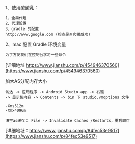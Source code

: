 
1、使用酸酸乳：
```
1、全局代理
2、代理设置
3、gradle 的配置
http://www.google.com (检查是否爬梯成功)
```

2、mac 配置 Gradle 环境变量
```
为了方便我们在控制台学习一些命令

```
[详细地址 https://www.jianshu.com/p/454946370560](https://www.jianshu.com/p/454946370560)

加大AS分配内存大小
```
访达 -> 应用程序 -> Android Studio.app -> 右键 
-> 显示包内容 -> Contents -> bin 下 studio.vmoptions 文件

-Xms512m
-Xmx4096m

清空as缓存： File -> Invalidate Caches /Restarts，重启即可
```
[详细地址：https://www.jianshu.com/p/84fec53e9517](https://www.jianshu.com/p/84fec53e9517)